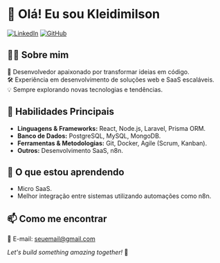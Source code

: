 # 👋 Olá! Eu sou Kleidimilson

[![LinkedIn](https://img.shields.io/badge/-LinkedIn-blue?style=flat-square&logo=Linkedin&logoColor=white&link=https://www.linkedin.com/in/kleidimilson/)](https://www.linkedin.com/in/seu-perfil/)
[![GitHub](https://img.shields.io/github/followers/kleidimilson?label=Follow&style=social)](https://github.com/kleidimilson)



## 👨‍💻 Sobre mim
🎯 Desenvolvedor apaixonado por transformar ideias em código.  
🛠️ Experiência em desenvolvimento de soluções web e SaaS escaláveis.  
💡 Sempre explorando novas tecnologias e tendências.  


## 🚀 Habilidades Principais
- **Linguagens & Frameworks:** React, Node.js, Laravel, Prisma ORM.  
- **Banco de Dados:** PostgreSQL, MySQL, MongoDB.  
- **Ferramentas & Metodologias:** Git, Docker, Agile (Scrum, Kanban).  
- **Outros:** Desenvolvimento SaaS, n8n.  



## 🌱 O que estou aprendendo
- Micro SaaS.  
- Melhor integração entre sistemas utilizando automações como n8n.  



## 📫 Como me encontrar
📧 E-mail: [seuemail@gmail.com](mailto:kleidimilson@gmail.com)  



*Let's build something amazing together!* 🚀
